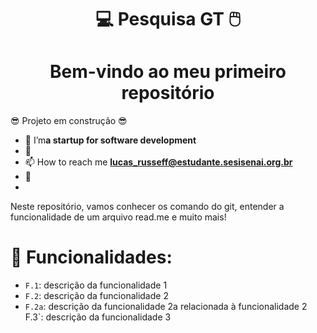 <H1 align=center>  💻 Pesquisa GT 🖱️
<h1 align="center"> Bem-vindo ao meu primeiro repositório</h1>
😎 Projeto em construção  😎

- 🔭 I’m**a startup for software development**
- 🌱 
- 📫 How to reach me **lucas_russeff@estudante.sesisenai.org.br**
- 📄 
- 
<P>Neste repositório, vamos conhecer os comando do git, entender a funcionalidade de um arquivo read.me e muito mais!</P>

# 👷 Funcionalidades:

- `F.1`: descrição da funcionalidade 1
- `F.2`: descrição da funcionalidade 2
- `F.2a`: descrição da funcionalidade 2a relacionada à funcionalidade 2
F.3`: descrição da funcionalidade 3
